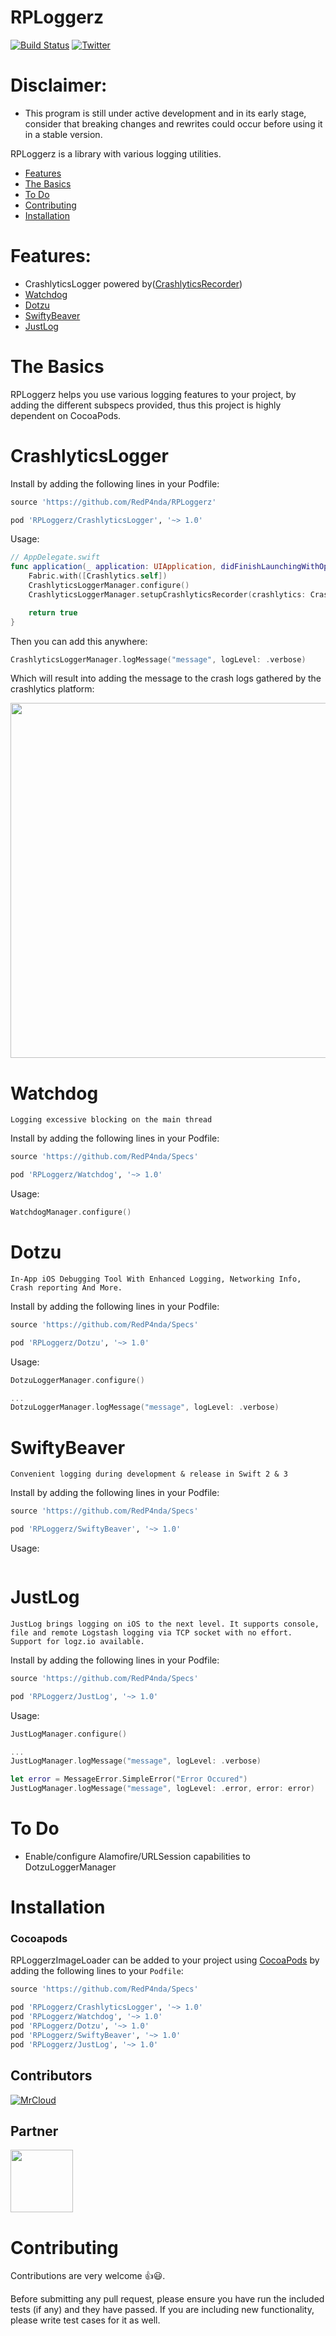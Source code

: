 RPLoggerz
============

[![Build Status](https://travis-ci.org/RedP4nda/RPLoggerz.svg?branch=master)](https://travis-ci.org/RedP4nda/RPLoggerz)
[![Twitter](https://img.shields.io/badge/twitter-@Florian_MrCloud-blue.svg?style=flat)](http://twitter.com/Florian_MrCloud)

# Disclaimer:

- This program is still under active development and in its early stage, consider that breaking changes and rewrites could occur before using it in a stable version.


RPLoggerz is a library with various logging utilities.

- [Features](#features)
- [The Basics](#the-basics)
- [To Do](#to-do)
- [Contributing](#contributing)
- [Installation](#installation)

# Features:

- CrashlyticsLogger powered by([CrashlyticsRecorder](https://github.com/AnthonyMDev/CrashlyticsRecorder))
- [Watchdog](https://github.com/wojteklu/Watchdog)
- [Dotzu](https://github.com/remirobert/Dotzu)
- [SwiftyBeaver](https://github.com/SwiftyBeaver/SwiftyBeaver)
- [JustLog](https://github.com/justeat/JustLog)


# The Basics
RPLoggerz helps you use various logging features to your project, by adding the different subspecs provided, thus this project is highly dependent on CocoaPods.


# CrashlyticsLogger

Install by adding the following lines in your Podfile:
```ruby
source 'https://github.com/RedP4nda/RPLoggerz'

pod 'RPLoggerz/CrashlyticsLogger', '~> 1.0'
```

Usage:
```swift
// AppDelegate.swift
func application(_ application: UIApplication, didFinishLaunchingWithOptions launchOptions: [UIApplicationLaunchOptionsKey: Any]?) -> Bool {
    Fabric.with([Crashlytics.self])
    CrashlyticsLoggerManager.configure()
    CrashlyticsLoggerManager.setupCrashlyticsRecorder(crashlytics: Crashlytics.sharedInstance())

    return true
}
```

Then you can add this anywhere:
```swift
CrashlyticsLoggerManager.logMessage("message", logLevel: .verbose)
```

Which will result into adding the message to the crash logs gathered by the crashlytics platform:

<img src="./docs/images/crashlog.png" width="1000" height="568" />


# Watchdog

`Logging excessive blocking on the main thread`

Install by adding the following lines in your Podfile:
```ruby
source 'https://github.com/RedP4nda/Specs'

pod 'RPLoggerz/Watchdog', '~> 1.0'
```

Usage:
```swift
WatchdogManager.configure()
```

# Dotzu

`In-App iOS Debugging Tool With Enhanced Logging, Networking Info, Crash reporting And More.`

Install by adding the following lines in your Podfile:
```ruby
source 'https://github.com/RedP4nda/Specs'

pod 'RPLoggerz/Dotzu', '~> 1.0'
```

Usage:
```swift
DotzuLoggerManager.configure()

...
DotzuLoggerManager.logMessage("message", logLevel: .verbose)
```

# SwiftyBeaver

`Convenient logging during development & release in Swift 2 & 3`

Install by adding the following lines in your Podfile:
```ruby
source 'https://github.com/RedP4nda/Specs'

pod 'RPLoggerz/SwiftyBeaver', '~> 1.0'
```

Usage:
```swift
```

# JustLog

`JustLog brings logging on iOS to the next level. It supports console, file and remote Logstash logging via TCP socket with no effort. Support for logz.io available.`

Install by adding the following lines in your Podfile:
```ruby
source 'https://github.com/RedP4nda/Specs'

pod 'RPLoggerz/JustLog', '~> 1.0'
```

Usage:
```swift
JustLogManager.configure()

...
JustLogManager.logMessage("message", logLevel: .verbose)

let error = MessageError.SimpleError("Error Occured")
JustLogManager.logMessage("message", logLevel: .error, error: error)
```

# To Do
- Enable/configure Alamofire/URLSession capabilities to DotzuLoggerManager

# Installation
### Cocoapods
RPLoggerzImageLoader can be added to your project using [CocoaPods](http://cocoapods.org) by adding the following lines to your `Podfile`:

```ruby
source 'https://github.com/RedP4nda/Specs'

pod 'RPLoggerz/CrashlyticsLogger', '~> 1.0'
pod 'RPLoggerz/Watchdog', '~> 1.0'
pod 'RPLoggerz/Dotzu', '~> 1.0'
pod 'RPLoggerz/SwiftyBeaver', '~> 1.0'
pod 'RPLoggerz/JustLog', '~> 1.0'
```

## Contributors
[![MrCloud](https://avatars2.githubusercontent.com/u/486140?s=100)](https://github.com/MrCloud)

## Partner
<img src="https://github.com/MobileTribe/pandroid/raw/master/pandroid-doc/assets/partner/lm.jpg" width="100" height="100" />

# Contributing

Contributions are very welcome 👍😃.

Before submitting any pull request, please ensure you have run the included tests (if any) and they have passed. If you are including new functionality, please write test cases for it as well.
